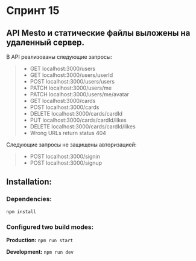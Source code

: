 
# Спринт 15

## API Mesto и статические файлы выложены на удаленный сервер.


В API реализованы следующие запросы:

> - GET localhost:3000/users
> - GET localhost:3000/users/userId
> - POST localhost:3000/users/users
> - PATCH localhost:3000/users/me
> - PATCH localhost:3000/users/me/avatar
> - GET localhost:3000/cards
> - POST localhost:3000/cards
> - DELETE localhost:3000/cards/cardId
> - PUT localhost:3000/cards/cardId/likes
> - DELETE localhost:3000/cards/cardId/likes
> - Wrong URLs return status 404

Следующие запросы не защищены авторизацией:

> - POST localhost:3000/signin
> - POST localhost:3000/signup



## Installation:

### Dependencies:

`npm install`

### Configured two build modes:

**Production:**
`npm run start`

**Development:**
`npm run dev`

